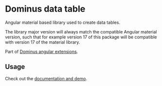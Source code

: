 # Dominus data table

Angular material based library used to create data tables.

The library major version will always match the compatible Angular material version, such that for example version 17 of this package will be compatible with version 17 of the material library.

Part of [Dominus angular extensions](https://daniel1919-00.github.io/ng-dominus).

## Usage

Check out the [documentation and demo](https://daniel1919-00.github.io/ng-dominus/dm-table).
